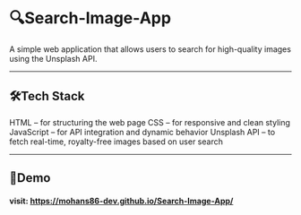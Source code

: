 # 🔍Search-Image-App

A simple web application that allows users to search for high-quality images using the Unsplash API.

---

## 🛠️Tech Stack

HTML – for structuring the web page
CSS – for responsive and clean styling
JavaScript – for API integration and dynamic behavior
Unsplash API – to fetch real-time, royalty-free images based on user search

---

 ## 🔗Demo

 #### visit: https://mohans86-dev.github.io/Search-Image-App/

